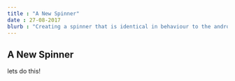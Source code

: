 ```yaml
---
title : "A New Spinner"
date : 27-08-2017
blurb : "Creating a spinner that is identical in behaviour to the android TextInputLayout"
---
```

## A New Spinner

lets do this!
